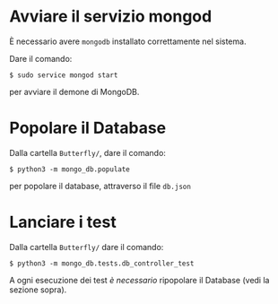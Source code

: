 # Avviare il servizio mongod

È necessario avere `mongodb` installato correttamente nel sistema.

Dare il comando:

    $ sudo service mongod start

per avviare il demone di MongoDB.

# Popolare il Database

Dalla cartella `Butterfly/`, dare il comando:

    $ python3 -m mongo_db.populate

per popolare il database, attraverso il file `db.json`

# Lanciare i test

Dalla cartella `Butterfly/` dare il comando:

    $ python3 -m mongo_db.tests.db_controller_test

A ogni esecuzione dei test *è necessario* ripopolare il Database (vedi la sezione sopra).
